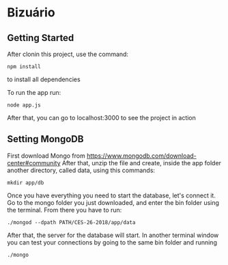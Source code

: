 # Bizuário

## Getting Started

After clonin this project, use the command:
  ```
  npm install
  ```
to install all dependencies

To run the app run:
  ```
  node app.js
  ```
After that, you can go to localhost:3000 to see the project in action

## Setting MongoDB

First download Mongo from https://www.mongodb.com/download-center#community
After that, unzip the file and create, inside the app folder another directory, called data, using this commands:
  ```
  mkdir app/db
  ```
Once you have everything you need to start the database, let's connect it. Go to the mongo folder you just downloaded, and enter the bin folder using the terminal. From there you have to run:
  ```
  ./mongod --dpath PATH/CES-26-2018/app/data
  ```
  
  After that, the server for the database will start. In another terminal window you can test your connections by going to the same bin folder and running
  ```
  ./mongo
  ```
